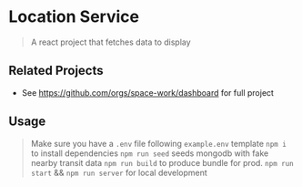# Location Service

> A react project that fetches data to display 

## Related Projects

  - See https://github.com/orgs/space-work/dashboard for full project


## Usage

> Make sure you have a `.env` file following `example.env` template
> `npm i` to install dependencies
> `npm run seed` seeds mongodb with fake nearby transit data
> `npm run build` to produce bundle for prod.  `npm run start` && `npm run server` for local development
